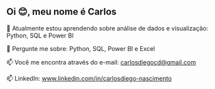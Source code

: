 ## Oi 😊, meu nome é Carlos
🌱 Atualmente estou aprendendo sobre análise de dados e visualização: Python, SQL e Power BI

💬 Pergunte me sobre: Python, SQL, Power BI e Excel

📫 Você me encontra através do e-mail: carlosdiegocd@gmail.com

📫 LinkedIn: www.linkedin.com/in/carlosdiego-nascimento




<!---
- 👋 Hi, I’m @Carlosd-nascimento
- 👀 I’m interested in ...
- 🌱 I’m currently learning ...
- 💞️ I’m looking to collaborate on ...
- 📫 How to reach me ...
- 😄 Pronouns: ...
- ⚡ Fun fact: ...

<!---
Carlosd-nascimento/Carlosd-nascimento is a ✨ special ✨ repository because its `README.md` (this file) appears on your GitHub profile.
You can click the Preview link to take a look at your changes.
--->
